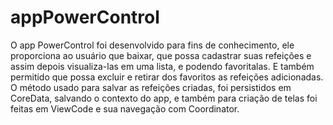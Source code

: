 # appPowerControl
O app PowerControl foi desenvolvido para fins de conhecimento, ele proporciona ao usuário que baixar, que possa cadastrar suas refeições e assim depois visualiza-las em uma lista, e podendo favoritalas. E também permitido que possa excluir e retirar dos favoritos as refeições adicionadas. O método usado para salvar as refeições criadas, foi persistidos em CoreData, salvando o contexto do app, e também para criação de telas foi feitas em ViewCode e sua navegação com Coordinator.
